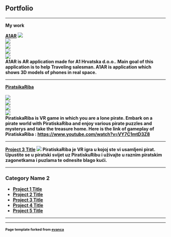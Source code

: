 ## Portfolio

---

<b> My work 

[A1AR](/sample_page)
<img src="images/AR1.jpeg?raw=true"/> <br>
<img src="images/AR2.jpeg?raw=true"/> <br>
<img src="images/AR3.jpeg?raw=true"/> <br>
<img src="images/AR4.jpeg?raw=true"/> <br>
<img src="images/AR5.jpeg?raw=true"/> <br>
A1AR is AR application made for A1 Hrvatska d.o.o.. Main goal of this application is to help Traveling salesman. A1AR is application which shows 3D models of phones in real space.


---
[PiratsikaRiba](/sample_page)<br>                                                
<img src="images/PR1.jpeg?raw=true"/><br>
<img src="images/PR2.jpeg?raw=true"/><br>
<img src="images/PR3.jpeg?raw=true"/><br>
<img src="images/PR4.jpeg?raw=true"/><br>
 PiratiskaRiba is VR game in which you are a lone pirate. Embark on a pirate world with PiratiskaRiba and enjoy various pirate puzzles and mysterys and take the treasure home.
 Here is the link of gameplay of PiratiskaRiba : https://www.youtube.com/watch?v=VY7C1mtD3Z8

---
[Project 3 Title](http://example.com/)
<img src="PiratiskaRiba.jpg?raw=true"/>
  PiratiskaRiba je VR igra u kojoj ste vi usamljeni pirat. Upustite se u piratski svijet uz PiratiskuRibu i uživajte u raznim piratskim zagonetkama i puzlama te odnesite blago kući.

---

### Category Name 2

- [Project 1 Title](http://example.com/)
- [Project 2 Title](http://example.com/)
- [Project 3 Title](http://example.com/)
- [Project 4 Title](http://example.com/)
- [Project 5 Title](http://example.com/)

---




---
<p style="font-size:11px">Page template forked from <a href="https://github.com/evanca/quick-portfolio">evanca</a></p>
<!-- Remove above link if you don't want to attibute -->
